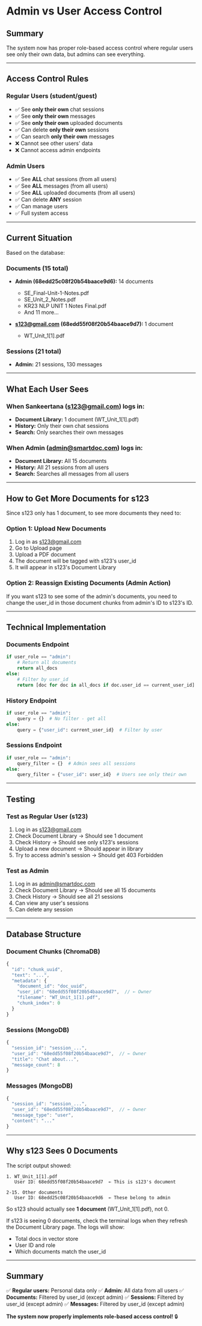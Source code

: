 # Admin vs User Access Control

## Summary
The system now has proper role-based access control where regular users see only their own data, but admins can see everything.

---

## Access Control Rules

### Regular Users (student/guest)
- ✅ See **only their own** chat sessions
- ✅ See **only their own** messages
- ✅ See **only their own** uploaded documents
- ✅ Can delete **only their own** sessions
- ✅ Can search **only their own** messages
- ❌ Cannot see other users' data
- ❌ Cannot access admin endpoints

### Admin Users
- ✅ See **ALL** chat sessions (from all users)
- ✅ See **ALL** messages (from all users)
- ✅ See **ALL** uploaded documents (from all users)
- ✅ Can delete **ANY** session
- ✅ Can manage users
- ✅ Full system access

---

## Current Situation

Based on the database:

### Documents (15 total)
- **Admin (68edd25c08f20b54baace9d6):** 14 documents
  - SE_Final-Unit-1-Notes.pdf
  - SE_Unit_2_Notes.pdf
  - KR23 NLP UNIT 1 Notes Final.pdf
  - And 11 more...
  
- **s123@gmail.com (68edd55f08f20b54baace9d7):** 1 document
  - WT_Unit_1[1].pdf

### Sessions (21 total)
- **Admin:** 21 sessions, 130 messages

---

## What Each User Sees

### When Sankeertana (s123@gmail.com) logs in:
- **Document Library:** 1 document (WT_Unit_1[1].pdf)
- **History:** Only their own chat sessions
- **Search:** Only searches their own messages

### When Admin (admin@smartdoc.com) logs in:
- **Document Library:** All 15 documents
- **History:** All 21 sessions from all users
- **Search:** Searches all messages from all users

---

## How to Get More Documents for s123

Since s123 only has 1 document, to see more documents they need to:

### Option 1: Upload New Documents
1. Log in as s123@gmail.com
2. Go to Upload page
3. Upload a PDF document
4. The document will be tagged with s123's user_id
5. It will appear in s123's Document Library

### Option 2: Reassign Existing Documents (Admin Action)
If you want s123 to see some of the admin's documents, you need to change the user_id in those document chunks from admin's ID to s123's ID.

---

## Technical Implementation

### Documents Endpoint
```python
if user_role == "admin":
    # Return all documents
    return all_docs
else:
    # Filter by user_id
    return [doc for doc in all_docs if doc.user_id == current_user_id]
```

### History Endpoint
```python
if user_role == "admin":
    query = {}  # No filter - get all
else:
    query = {"user_id": current_user_id}  # Filter by user
```

### Sessions Endpoint
```python
if user_role == "admin":
    query_filter = {}  # Admin sees all sessions
else:
    query_filter = {"user_id": user_id}  # Users see only their own
```

---

## Testing

### Test as Regular User (s123)
1. Log in as s123@gmail.com
2. Check Document Library → Should see 1 document
3. Check History → Should see only s123's sessions
4. Upload a new document → Should appear in library
5. Try to access admin's session → Should get 403 Forbidden

### Test as Admin
1. Log in as admin@smartdoc.com
2. Check Document Library → Should see all 15 documents
3. Check History → Should see all 21 sessions
4. Can view any user's sessions
5. Can delete any session

---

## Database Structure

### Document Chunks (ChromaDB)
```javascript
{
  "id": "chunk_uuid",
  "text": "...",
  "metadata": {
    "document_id": "doc_uuid",
    "user_id": "68edd55f08f20b54baace9d7",  // ← Owner
    "filename": "WT_Unit_1[1].pdf",
    "chunk_index": 0
  }
}
```

### Sessions (MongoDB)
```javascript
{
  "session_id": "session_...",
  "user_id": "68edd55f08f20b54baace9d7",  // ← Owner
  "title": "Chat about...",
  "message_count": 8
}
```

### Messages (MongoDB)
```javascript
{
  "session_id": "session_...",
  "user_id": "68edd55f08f20b54baace9d7",  // ← Owner
  "message_type": "user",
  "content": "..."
}
```

---

## Why s123 Sees 0 Documents

The script output showed:
```
1. WT_Unit_1[1].pdf
   User ID: 68edd55f08f20b54baace9d7  ← This is s123's document
   
2-15. Other documents
   User ID: 68edd25c08f20b54baace9d6  ← These belong to admin
```

So s123 should actually see **1 document** (WT_Unit_1[1].pdf), not 0.

If s123 is seeing 0 documents, check the terminal logs when they refresh the Document Library page. The logs will show:
- Total docs in vector store
- User ID and role
- Which documents match the user_id

---

## Summary

✅ **Regular users:** Personal data only
✅ **Admin:** All data from all users
✅ **Documents:** Filtered by user_id (except admin)
✅ **Sessions:** Filtered by user_id (except admin)
✅ **Messages:** Filtered by user_id (except admin)

**The system now properly implements role-based access control!** 🔒

